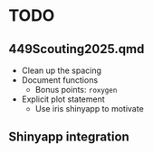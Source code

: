 # TODO

## 449Scouting2025.qmd

- Clean up the spacing
- Document functions
    - Bonus points: `roxygen`
- Explicit plot statement
    - Use iris shinyapp to motivate
    
## Shinyapp integration